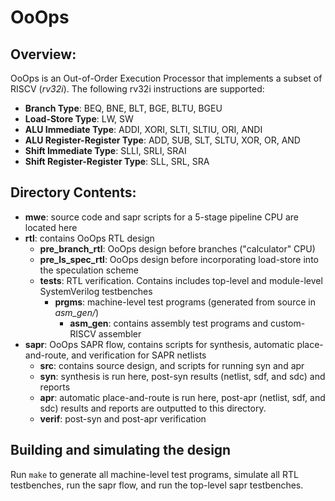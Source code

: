 # OoOps

## Overview:
OoOps is an Out-of-Order Execution Processor that implements a subset of RISCV (*rv32i*). The following rv32i instructions are supported:
  - **Branch Type**: BEQ, BNE, BLT, BGE, BLTU, BGEU
  - **Load-Store Type**: LW, SW
  - **ALU Immediate Type**: ADDI, XORI, SLTI, SLTIU, ORI, ANDI
  - **ALU Register-Register Type**: ADD, SUB, SLT, SLTU, XOR, OR, AND
  - **Shift Immediate Type**: SLLI, SRLI, SRAI
  - **Shift Register-Register Type**: SLL, SRL, SRA

## Directory Contents: 
- **mwe**: source code and sapr scripts for a 5-stage pipeline CPU are located here 
- **rtl**: contains OoOps RTL design 
    - **pre_branch_rtl**: OoOps design before branches ("calculator" CPU)
    - **pre_ls_spec_rtl**: OoOps design before incorporating load-store into the speculation scheme
    - **tests**: RTL verification. Contains includes top-level and module-level SystemVerilog testbenches
      - **prgms**: machine-level test programs (generated from source in *asm_gen/*)
        - **asm_gen**: contains assembly test programs and custom-RISCV assembler
- **sapr**: OoOps SAPR flow, contains scripts for synthesis, automatic place-and-route, and verification for SAPR netlists
    - **src**: contains source design, and scripts for running syn and apr   
    - **syn**: synthesis is run here, post-syn results (netlist, sdf, and sdc) and reports 
    - **apr**: automatic place-and-route is run here, post-apr (netlist, sdf, and sdc) results and reports are outputted to this directory.
    - **verif**: post-syn and post-apr verification

## Building and simulating the design 
Run `make` to generate all machine-level test programs, simulate all RTL testbenches, run the sapr flow, and run the top-level sapr testbenches.




    
 